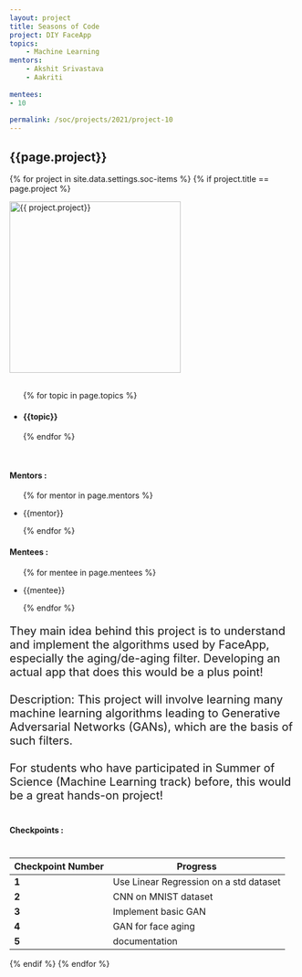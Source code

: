 ```yaml
---
layout: project
title: Seasons of Code
project: DIY FaceApp
topics:
    - Machine Learning
mentors:
    - Akshit Srivastava
    - Aakriti    
    
mentees:
- 10 
    
permalink: /soc/projects/2021/project-10
---
```


<h2 class="display1 m-3 p-3 text-center">{{page.project}}</h2>

{% for project in site.data.settings.soc-items %}
{% if project.title == page.project %}
<div>
    <img src="{{ site.baseurl }}/{{ project.image }}"  width = "300" height="300" alt="{{ project.project}}" class="border rounded img-soc">
</div>
<div>
    <br>
    <ul>
        {% for topic in page.topics %}
        <li><h4 class="text-primary text-center">{{topic}}</h4></li>
        {% endfor %}
    </ul>
    <br>
    <h4 class="display3  ">Mentors :</h4> 
    <ul>
        {% for mentor in page.mentors %}
        <li><p class="lead">{{mentor}}</p></li>
        {% endfor %}
    </ul>
    <h4 class="display3  ">Mentees :</h4> 
    <ul>
        {% for mentee in page.mentees %}
        <li><p class="lead">{{mentee}}</p></li>
        {% endfor %}
    </ul>
</div>
<div>
    <p class="display3" style = "font-size:20px;" >
        They main idea behind this project is to understand and implement the algorithms used by FaceApp, especially the aging/de-aging filter. Developing an actual app that does this would be a plus point!
        <br><br>
        Description: This project will involve learning many machine learning algorithms leading to Generative Adversarial Networks (GANs), which are the basis of such filters.
        <br><br>
        For students who have participated in Summer of Science (Machine Learning track) before, this would be a great hands-on project!
    </p>
</div>
<div>
    <h4 class="display3" style="margin:40px 0px 40px 0px;">Checkpoints :</h4>
    <table class="table table-striped">
  <thead>
    <tr>
      <th>Checkpoint Number</th>
      <th>Progress</th>
    </tr>
  </thead>
  <tbody>
    <tr>
      <td><strong>1</strong></td>
      <td>Use Linear Regression on a std dataset</td>
    </tr>
    <tr>
      <td><strong>2</strong></td>
      <td>CNN on MNIST dataset</td>
    </tr>
    <tr>
      <td><strong>3</strong></td>
      <td>Implement basic GAN</td>
    </tr>
    <tr>
      <td><strong>4</strong></td>
      <td>GAN for face aging</td>
    </tr>
    <tr>
      <td><strong>5</strong></td>
      <td>documentation</td>
    </tr>
  </tbody>
    </table>
</div>
{% endif %}
{% endfor %}
